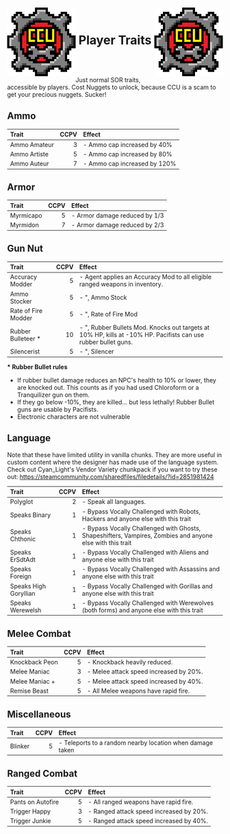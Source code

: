 ﻿<p align="left">
<img src="../Resources/Image/CCU/CCU_160x160.png" alt="CCU Logo" align="left">
<img src="../Resources/Image/CCU/CCU_160x160.png" alt="Yeah there are two, so what" align="right">
</p>

<h1 align="center">
<br>
Player Traits
</h1>
<br><br>

Just normal SOR traits, accessible by players. Cost Nuggets to unlock, because CCU is a scam to get your precious nuggets. Sucker!

##			Ammo

|Trait												|CCPV	|Effect													|
|:--------------------------------------------------|------:|:------------------------------------------------------|
|Ammo Amateur										|3		|- Ammo cap increased by 40%
|Ammo Artiste										|5		|- Ammo cap increased by 80%
|Ammo Auteur										|7		|- Ammo cap increased by 120%

##			Armor

|Trait												|CCPV	|Effect													|
|:--------------------------------------------------|------:|:------------------------------------------------------|
|Myrmicapo											|5		|- Armor damage reduced by 1/3
|Myrmidon											|7		|- Armor damage reduced by 2/3

##			Gun Nut
|Trait												|CCPV	|Effect													|
|:--------------------------------------------------|------:|:------------------------------------------------------|
|Accuracy Modder									|5		|- Agent applies an Accuracy Mod to all eligible ranged weapons in inventory.
|Ammo Stocker										|5		|- ", Ammo Stock 
|Rate of Fire Modder								|5		|- ", Rate of Fire Mod 
|Rubber Bulleteer *									|10		|- ", Rubber Bullets Mod. Knocks out targets at 10% HP, kills at -10% HP. Pacifists can use rubber bullet guns.
|Silencerist										|5		|- ", Silencer

**\* Rubber Bullet rules** 
- If rubber bullet damage reduces an NPC's health to 10% or lower, they are knocked out. This counts as if you had used Chloroform or a Tranquilizer gun on them.
- If they go below -10%, they are killed... but less lethally! Rubber Bullet guns are usable by Pacifists.
- Electronic characters are not vulnerable

##			Language
Note that these have limited utility in vanilla chunks. They are more useful in custom content where the designer has made use of the language system. Check out Cyan_Light's Vendor Variety chunkpack if you want to try these out: https://steamcommunity.com/sharedfiles/filedetails/?id=2851981424

|Trait												|CCPV	|Effect													|
|:--------------------------------------------------|------:|:------------------------------------------------------|
|Polyglot											|2		|- Speak all languages.
|Speaks Binary										|1		|- Bypass Vocally Challenged with Robots, Hackers and anyone else with this trait
|Speaks Chthonic									|1		|- Bypass Vocally Challenged with Ghosts, Shapeshifters, Vampires, Zombies and anyone else with this trait
|Speaks ErSdtAdt									|1		|- Bypass Vocally Challenged with Aliens and anyone else with this trait
|Speaks Foreign										|1		|- Bypass Vocally Challenged with Assassins and anyone else with this trait
|Speaks High Goryllian								|1		|- Bypass Vocally Challenged with Gorillas and anyone else with this trait
|Speaks Werewelsh									|1		|- Bypass Vocally Challenged with Werewolves (both forms) and anyone else with this trait

##			Melee Combat

|Trait												|CCPV	|Effect													|
|:--------------------------------------------------|------:|:------------------------------------------------------|
|Knockback Peon										|5		|- Knockback heavily reduced.
|Melee Maniac										|3		|- Melee attack speed increased by 20%. 
|Melee Maniac +										|5		|- Melee attack speed increased by 40%.
|Remise Beast										|5		|- All Melee weapons have rapid fire.

##			Miscellaneous

|Trait												|CCPV	|Effect													|
|:--------------------------------------------------|------:|:------------------------------------------------------|
|Blinker											|5		|- Teleports to a random nearby location when damage taken

##			Ranged Combat

|Trait												|CCPV	|Effect													|
|:--------------------------------------------------|------:|:------------------------------------------------------|
|Pants on Autofire									|5		|- All ranged weapons have rapid fire.
|Trigger Happy										|3		|- Ranged attack speed increased by 20%.
|Trigger Junkie										|5		|- Ranged attack speed increased by 40%.
